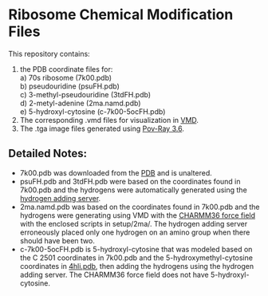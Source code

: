 # Ribosome Chemical Modification Files
This repository contains:
1) the PDB coordinate files for:  
    a) 70s ribosome (7k00.pdb)  
    b) pseudouridine (psuFH.pdb)  
    c) 3-methyl-pseudouridine (3tdFH.pdb)  
    d) 2-metyl-adenine (2ma.namd.pdb)  
    e) 5-hydroxyl-cytosine (c-7k00-5ocFH.pdb)  
2) The corresponding .vmd files for visualization in [VMD](https://www.ks.uiuc.edu/Research/vmd/).
3) The .tga image files generated using [Pov-Ray 3.6](https://www.povray.org/download/linux.php). 

## Detailed Notes:
- 7k00.pdb was downloaded from the [PDB](https://www.rcsb.org/structure/7k00) and is unaltered.
- psuFH.pdb and 3tdFH.pdb were based on the coordinates found in 7k00.pdb and the hydrogens were automatically generated using the [hydrogen adding server](http://molprobity.biochem.duke.edu/).
- 2ma.namd.pdb was based on the coordinates found in 7k00.pdb and the hydrogens were generating using VMD with the [CHARMM36 force field](http://mackerell.umaryland.edu/charmm_ff.shtml#charmm) with the enclosed scripts in setup/2ma/. The hydrogen adding server erroneously placed only one hydrogen on an amino group when there should have been two.
- c-7k00-5ocFH.pdb is 5-hydroxyl-cytosine that was modeled based on the C 2501 coordinates in 7k00.pdb and the 5-hydroxymethyl-cytosine coordinates in [4hli.pdb](https://www.rcsb.org/structure/4HLI), then adding the hydrogens using the hydrogen adding server. The CHARMM36 force field does not have 5-hydroxyl-cytosine.
